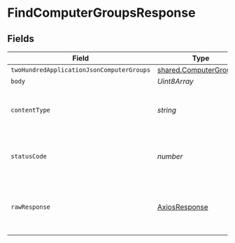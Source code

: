 # FindComputerGroupsResponse


## Fields

| Field                                                                   | Type                                                                    | Required                                                                | Description                                                             |
| ----------------------------------------------------------------------- | ----------------------------------------------------------------------- | ----------------------------------------------------------------------- | ----------------------------------------------------------------------- |
| `twoHundredApplicationJsonComputerGroups`                               | [shared.ComputerGroups](../../../sdk/models/shared/computergroups.md)[] | :heavy_minus_sign:                                                      | OK                                                                      |
| `body`                                                                  | *Uint8Array*                                                            | :heavy_minus_sign:                                                      | N/A                                                                     |
| `contentType`                                                           | *string*                                                                | :heavy_check_mark:                                                      | HTTP response content type for this operation                           |
| `statusCode`                                                            | *number*                                                                | :heavy_check_mark:                                                      | HTTP response status code for this operation                            |
| `rawResponse`                                                           | [AxiosResponse](https://axios-http.com/docs/res_schema)                 | :heavy_minus_sign:                                                      | Raw HTTP response; suitable for custom response parsing                 |